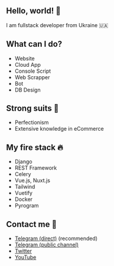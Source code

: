 ## Hello, world! 👋

I am fullstack developer from Ukraine 🇺🇦

## What can I do?

- Website
- Cloud App
- Console Script
- Web Scrapper
- Bot
- DB Design

## Strong suits 🦾

- Perfectionism
- Extensive knowledge in eCommerce

## My fire stack 🔥

- Django
- REST Framework
- Celery
- Vue.js, Nuxt.js
- Tailwind
- Vuetify
- Docker
- Pyrogram

## Contact me 💬
- [Telegram (direct)](https://t.me/iml_user) (recommended)
- [Telegram (public channel)](https://t.me/iml_ua)
- [Twitter](https://twitter.com/iml_ua)
- [YouTube](https://www.youtube.com/channel/UCOkjmNDS-SGz-Ia9S3VlqcA)

